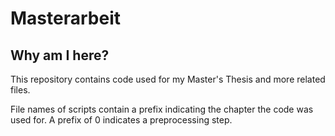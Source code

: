 # Masterarbeit 

## Why am I here?

This repository contains code used for my Master's Thesis and more related files.

File names of scripts contain a prefix indicating the chapter the code was used for.
A prefix of 0 indicates a preprocessing step.
